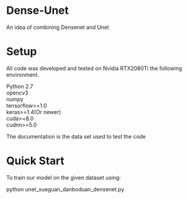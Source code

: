 # Dense-Unet
An idea of combining Densenet and Unet

# Setup
All code was developed and tested on Nvidia RTX2080Ti the following environment.

Python 2.7  
opencv3  
numpy  
tensorflow>=1.0  
keras>=1.4(Or newer)  
cuda>=8.0  
cudnn>=5.0  

The documentation is the data set used to test the code

# Quick Start
To train our model on the given dataset using:  

python unet_xueguan_danboduan_densenet.py  

